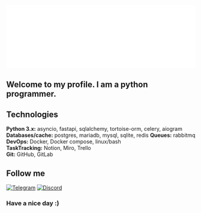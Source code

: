 [![Header](https://github.com/lowfie/lowfie/blob/main/assets/lowfie.gif)](https://t.me/lowf1e)

## Welcome to my profile. I am a python programmer.

## Technologies
**Python 3.x:** asyncio, fastapi, sqlalchemy, tortoise-orm, celery, aiogram  
**Databases/cache:** postgres, mariadb, mysql, sqlite, redis 
**Queues:** rabbitmq  
**DevOps:** Docker, Docker compose, linux/bash  
**TaskTracking:** Notion, Miro, Trello  
**Git:** GitHub, GitLab  

## Follow me
[![Telegram](https://img.shields.io/badge/-Telegram-48128c?style=for-the-badge&logo=Telegram)](https://t.me/lowf1e)
[![Discord](https://img.shields.io/badge/-Discord-48128c?style=for-the-badge&logo=Discord)](https://discord.gg/bNGpR3hV)

### Have a nice day :)
